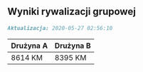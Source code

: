 ## Wyniki rywalizacji grupowej

```markdown
Aktualizacja: 2020-05-27 02:56:10
```

Drużyna A | Drużyna B
------------ | -------------
 8614 KM | 8395 KM